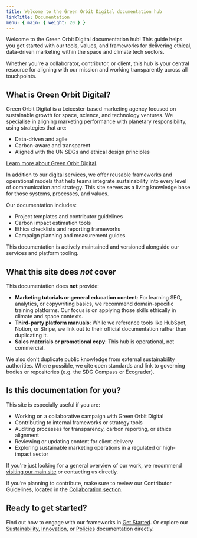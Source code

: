 ```yaml
---
title: Welcome to the Green Orbit Digital documentation hub
linkTitle: Documentation
menu: { main: { weight: 20 } }
---
```


Welcome to the Green Orbit Digital documentation hub! This guide helps you get started
with our tools, values, and frameworks for delivering ethical, data-driven marketing
within the space and climate tech sectors.

Whether you're a collaborator, contributor, or client, this hub is your central resource
for aligning with our mission and working transparently across all touchpoints.

## What is Green Orbit Digital?

Green Orbit Digital is a Leicester-based marketing agency focused on sustainable growth
for space, science, and technology ventures. We specialise in aligning marketing
performance with planetary responsibility, using strategies that are:

- Data-driven and agile
- Carbon-aware and transparent
- Aligned with the UN SDGs and ethical design principles

[Learn more about Green Orbit Digital](https://greenorbit.space).

In addition to our digital services, we offer reusable frameworks and operational models
that help teams integrate sustainability into every level of communication and strategy.
This site serves as a living knowledge base for those systems, processes, and values.

Our documentation includes:

- Project templates and contributor guidelines
- Carbon impact estimation tools
- Ethics checklists and reporting frameworks
- Campaign planning and measurement guides

This documentation is actively maintained and versioned alongside our services and platform
tooling.

## What this site does *not* cover

This documentation does **not** provide:

- **Marketing tutorials or general education content**: For learning SEO, analytics, or
  copywriting basics, we recommend domain-specific training platforms. Our focus is on
  applying those skills ethically in climate and space contexts.
- **Third-party platform manuals**: While we reference tools like HubSpot, Notion, or
  Stripe, we link out to their official documentation rather than duplicating it.
- **Sales materials or promotional copy**: This hub is operational, not commercial.

We also don’t duplicate public knowledge from external sustainability authorities. Where
possible, we cite open standards and link to governing bodies or repositories (e.g. the SDG
Compass or Ecograder).

## Is this documentation for you?

This site is especially useful if you are:

- Working on a collaborative campaign with Green Orbit Digital
- Contributing to internal frameworks or strategy tools
- Auditing processes for transparency, carbon reporting, or ethics alignment
- Reviewing or updating content for client delivery
- Exploring sustainable marketing operations in a regulated or high-impact sector

If you're just looking for a general overview of our work, we recommend
[visiting our main site](https://greenorbit.space) or contacting us directly.

If you’re planning to contribute, make sure to review our Contributor Guidelines, located
in the [Collaboration section](/docs/collaboration/).

## Ready to get started?

Find out how to engage with our frameworks in
[Get Started](/docs/get-started/). Or explore our
[Sustainability](/docs/sustainability),
[Innovation](/docs/innovation), or
[Policies](/docs/policies) documentation directly.